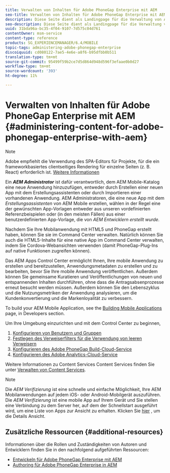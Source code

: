 ```yaml
---
title: Verwalten von Inhalten für Adobe PhoneGap Enterprise mit AEM
seo-title: Verwalten von Inhalten für Adobe PhoneGap Enterprise mit AEM
description: Diese Seite dient als Landingpage für die Verwaltung von Adobe PhoneGap Enterprise.
seo-description: Diese Seite dient als Landingpage für die Verwaltung von Adobe PhoneGap Enterprise.
uuid: 31bda96a-bc35-4f04-9107-7d575c04d761
contentOwner: msm-service
content-type: reference
products: SG_EXPERIENCEMANAGER/6.4/MOBILE
topic-tags: administering-adobe-phonegap-enterprise
discoiquuid: cd080122-7ae5-4e6e-a8f6-b95dfbb0b511
translation-type: tm+mt
source-git-commit: 95499f59b2ce7d5d864d948d596f3efaae0b0d27
workflow-type: tm+mt
source-wordcount: '393'
ht-degree: 11%

---
```



# Verwalten von Inhalten für Adobe PhoneGap Enterprise mit AEM {#administering-content-for-adobe-phonegap-enterprise-with-aem}

>[!NOTE]
>
>Adobe empfiehlt die Verwendung des SPA-Editors für Projekte, für die ein frameworkbasiertes clientseitiges Rendering für einzelne Seiten (z. B. React) erforderlich ist. [Weitere Informationen](/help/sites-developing/spa-overview.md)

Ein ***AEM Administrator*** ist dafür verantwortlich, dem AEM Mobile-Katalog eine neue Anwendung hinzuzufügen, entweder durch Erstellen einer neuen App mit dem Erstellungsassistenten oder durch Importieren einer vorhandenen Anwendung. AEM Administratoren, die eine neue App mit dem *Erstellungsassistenten* von AEM Mobile erstellen, wählen in der Regel eine der gewünschten App-Vorlagen entweder aus unseren vordefinierten Referenzbeispielen oder (in den meisten Fällen) aus einer benutzerdefinierten App-Vorlage, die von *AEM Entwicklern erstellt wurde.*

Nachdem Sie Ihre Mobilanwendung mit HTML5 und PhoneGap erstellt haben, können Sie sie im Command Center verwalten. Natürlich können Sie auch die HTML5-Inhalte für eine native App im Command Center verwalten, indem Sie Cordova-Webansichten verwenden (damit PhoneGap-Plug-Ins auf native Funktionen zugreifen können).

Das AEM Apps Control Center ermöglicht Ihnen, Ihre mobile Anwendung zu erstellen und bereitzustellen, Anwendungsmetadaten zu erstellen und zu bearbeiten, bevor Sie Ihre mobile Anwendung veröffentlichen. Außerdem können Sie gemeinsame Kuratieren und Veröffentlichungen von neuen und entspannenden Inhalten durchführen, ohne dass die Antragsabsenprozesse erneut besucht werden müssen. Außerdem können Sie den Lebenszyklus und die Nutzungsmetriken der Anwendung analysieren, um die Kundenkonvertierung und die Markenloyalität zu verbessern.

To build your AEM Mobile Application, see the [Building Mobile Applications](/help/mobile/building-app-mobile-phonegap.md) page, in Developers section.

Um Ihre Umgebung einzurichten und mit dem Control Center zu beginnen,

1. [Konfigurieren von Benutzern und Gruppen](/help/mobile/configure-users-groups.md)
1. [Festlegen des Verweiserfilters für die Verwendung von leeren Verweisern](/help/mobile/setting-referrer-filter-empty.md) 
1. [Konfigurieren des Adobe PhoneGap Build-Cloud-Service](/help/mobile/configure-phonegap-build-cloud.md) 
1. [Konfigurieren des Adobe Analytics-Cloud-Service](/help/mobile/configure-adobe-mobile-cloud-service.md) 

Weitere Informationen zu Content Services Content Services finden Sie unter [Verwalten von Content Services](/help/mobile/developing-content-services.md).

>[!NOTE]
>
>Die *AEM Verifizierung* ist eine schnelle und einfache Möglichkeit, Ihre AEM Mobilanwendungen auf jedem iOS- oder Android-Mobilgerät auszuführen. Die *AEM Verifizierung* ist eine mobile App auf Ihrem Gerät und Sie stellen eine Verbindung zu dem Server her, auf dem der Schnellstart ausgeführt wird, um eine Liste von Apps zur Ansicht zu erhalten. Klicken Sie [hier](/help/mobile/phonegap-mobile-quickstart.md) , um die Details Ansicht.

## Zusätzliche Ressourcen {#additional-resources}

Informationen über die Rollen und Zuständigkeiten von Autoren und Entwicklern finden Sie in den nachfolgend aufgeführten Ressourcen:

* [Entwickeln für Adobe PhoneGap Enterprise mit AEM](/help/mobile/developing-in-phonegap.md)
* [Authoring für Adobe PhoneGap Enterprise in AEM](/help/mobile/phonegap.md)

